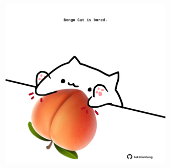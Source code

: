 <!-- built at 30/03/2021, 10:07:57 UTC -->
<p align="center">
  <img width="500" height="500" src="./ReadmeImage.svg">
</p>
